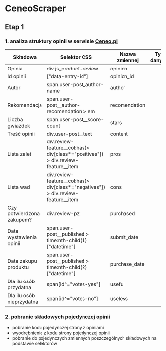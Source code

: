 # CeneoScraper
## Etap 1
### 1. analiza struktury opinii w serwisie [Ceneo.pl](https://www.ceneo.pl)

|Składowa|Selektor CSS|Nazwa zmiennej|Typ danych|
|--------|------------|--------------|----------|
|Opinia|div.js_product-review|opinion||
|Id opinii|["data-entry-id"]|opinion_id||
|Autor|span.user-post_author-name|author||
|Rekomendacja|span.user-post__author-recomendation > em|recomendation||
|Liczba gwiazdek|span.user-post__score-count|stars||
|Treść opinii|div.user-post__text|content||
|Lista zalet|div.review-feature__col:has(> div[class*="positives"]) > div.review-feature__item|pros||
|Lista wad|div.review-feature__col:has(> div[class*="negatives"]) > div.review-feature__item|cons||
|Czy potwierdzona zakupem?|div.review-pz|purchased||
|Data wystawienia opinii|span.user-post__published > time:nth-child(1)["datetime"]|submit_date||
|Data zakupu produktu|span.user-post__published > time:nth-child(2)["datetime"]|purchase_date||
|Dla ilu osób przydatna|span[id^="votes-yes"]|useful||
|Dla ilu osób nieprzydatna|span[id^="votes-no"]|useless||



### 2. pobranie składowych pojedynczej opinii
- pobranie kodu pojedynczej strony z opiniami
- wyodrębnienie z kodu strony pojedynczej opinii
- pobranie do pojedynczych zmiennych poszczególnych składowych na podstawie selektorów